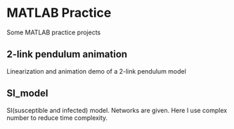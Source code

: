 # MATLAB Practice
Some MATLAB practice projects

## 2-link pendulum animation
Linearization and animation demo of a 2-link pendulum model

## SI_model
SI(susceptible and infected) model. Networks are given. Here I use complex number to reduce time complexity.
